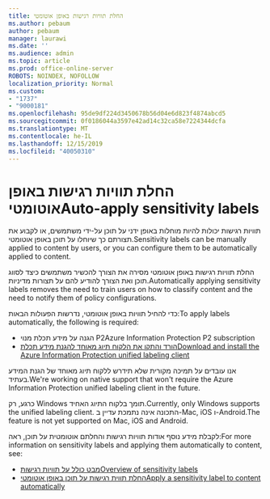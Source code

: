 ```yaml
---
title: החלת תוויות רגישות באופן אוטומטי
ms.author: pebaum
author: pebaum
manager: laurawi
ms.date: ''
ms.audience: admin
ms.topic: article
ms.prod: office-online-server
ROBOTS: NOINDEX, NOFOLLOW
localization_priority: Normal
ms.custom:
- "1737"
- "9000181"
ms.openlocfilehash: 95de9df224d3450678b56d04e6d823f4874abcd5
ms.sourcegitcommit: 0f0186044a3597e42ad14c32ca58e7224344dcfa
ms.translationtype: MT
ms.contentlocale: he-IL
ms.lasthandoff: 12/15/2019
ms.locfileid: "40050310"
---
```

# <a name="auto-apply-sensitivity-labels"></a><span data-ttu-id="e6581-102">החלת תוויות רגישות באופן אוטומטי</span><span class="sxs-lookup"><span data-stu-id="e6581-102">Auto-apply sensitivity labels</span></span>

<span data-ttu-id="e6581-103">תוויות רגישות יכולות להיות מוחלות באופן ידני על תוכן על-ידי משתמשים, או לקבוע את תצורתם כך שיוחלו על תוכן באופן אוטומטי.</span><span class="sxs-lookup"><span data-stu-id="e6581-103">Sensitivity labels can be manually applied to content by users, or you can configure them to be automatically applied to content.</span></span>

<span data-ttu-id="e6581-104">החלת תוויות רגישות באופן אוטומטי מסירה את הצורך להכשיר משתמשים כיצד לסווג תוכן ואת הצורך להודיע להם על תצורות מדיניות.</span><span class="sxs-lookup"><span data-stu-id="e6581-104">Automatically applying sensitivity labels removes the need to train users on how to classify content and the need to notify them of policy configurations.</span></span>

<span data-ttu-id="e6581-105">כדי להחיל תוויות באופן אוטומטי, נדרשות הפעולות הבאות:</span><span class="sxs-lookup"><span data-stu-id="e6581-105">To apply labels automatically, the following is required:</span></span>

- <span data-ttu-id="e6581-106">הגנה על מידע תכלת מנוי P2</span><span class="sxs-lookup"><span data-stu-id="e6581-106">Azure Information Protection P2 subscription</span></span>
- [<span data-ttu-id="e6581-107">הורד והתקן את הלקוח תיוג מאוחד להגנת מידע תכלת</span><span class="sxs-lookup"><span data-stu-id="e6581-107">Download and install the Azure Information Protection unified labeling client</span></span>](https://docs.microsoft.com/azure/information-protection/rms-client/install-unifiedlabelingclient-app)

<span data-ttu-id="e6581-108">אנו עובדים על תמיכה מקורית שלא תידרש ללקוח תיוג מאוחד של הגנת המידע בעתיד.</span><span class="sxs-lookup"><span data-stu-id="e6581-108">We're working on native support that won't require the Azure Information Protection unified labeling client in the future.</span></span>

<span data-ttu-id="e6581-109">כרגע, רק Windows תומך בלקוח התיוג האחיד.</span><span class="sxs-lookup"><span data-stu-id="e6581-109">Currently, only Windows supports the unified labeling client.</span></span>  <span data-ttu-id="e6581-110">התכונה אינה נתמכת עדיין ב-Mac, iOS ו-Android.</span><span class="sxs-lookup"><span data-stu-id="e6581-110">The feature is not yet supported on Mac, iOS and Android.</span></span>

<span data-ttu-id="e6581-111">לקבלת מידע נוסף אודות תוויות רגישות והחלתם אוטומטית על תוכן, ראה:</span><span class="sxs-lookup"><span data-stu-id="e6581-111">For more information on sensitivity labels and applying them automatically to content,  see:</span></span>

- [<span data-ttu-id="e6581-112">מבט כולל על תוויות רגישות</span><span class="sxs-lookup"><span data-stu-id="e6581-112">Overview of sensitivity labels</span></span>](https://docs.microsoft.com/office365/securitycompliance/sensitivity-labels)
- [<span data-ttu-id="e6581-113">החלת תווית רגישות על תוכן באופן אוטומטי</span><span class="sxs-lookup"><span data-stu-id="e6581-113">Apply a sensitivity label to content automatically</span></span>](https://docs.microsoft.com/office365/securitycompliance/apply_sensitivity_label_automatically)